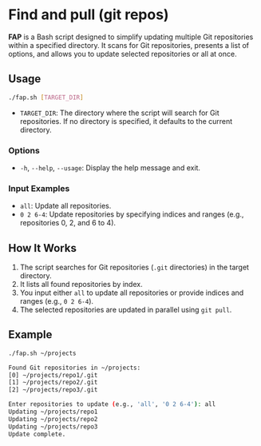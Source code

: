 # Find and pull (git repos)

**FAP** is a Bash script designed to simplify updating multiple Git repositories within a specified directory. It scans for Git repositories, presents a list of options, and allows you to update selected repositories or all at once.

## Usage

```bash
./fap.sh [TARGET_DIR]
```

- `TARGET_DIR`: The directory where the script will search for Git repositories. If no directory is specified, it defaults to the current directory.

### Options

- `-h`, `--help`, `--usage`: Display the help message and exit.

### Input Examples

- `all`: Update all repositories.
- `0 2 6-4`: Update repositories by specifying indices and ranges (e.g., repositories 0, 2, and 6 to 4).

## How It Works

1. The script searches for Git repositories (`.git` directories) in the target directory.
2. It lists all found repositories by index.
3. You input either `all` to update all repositories or provide indices and ranges (e.g., `0 2 6-4`).
4. The selected repositories are updated in parallel using `git pull`.

## Example

```bash
./fap.sh ~/projects
```

```bash
Found Git repositories in ~/projects:
[0] ~/projects/repo1/.git
[1] ~/projects/repo2/.git
[2] ~/projects/repo3/.git

Enter repositories to update (e.g., 'all', '0 2 6-4'): all
Updating ~/projects/repo1
Updating ~/projects/repo2
Updating ~/projects/repo3
Update complete.
```
